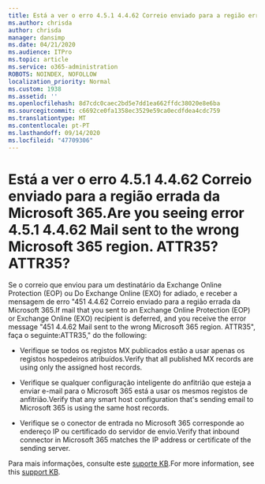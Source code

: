 ```yaml
---
title: Está a ver o erro 4.5.1 4.4.62 Correio enviado para a região errada da Microsoft 365. ATTR35?
ms.author: chrisda
author: chrisda
manager: dansimp
ms.date: 04/21/2020
ms.audience: ITPro
ms.topic: article
ms.service: o365-administration
ROBOTS: NOINDEX, NOFOLLOW
localization_priority: Normal
ms.custom: 1938
ms.assetid: ''
ms.openlocfilehash: 8d7cdc0caec2bd5e7dd1ea662ffdc38020e8e6ba
ms.sourcegitcommit: c6692ce0fa1358ec3529e59ca0ecdfdea4cdc759
ms.translationtype: MT
ms.contentlocale: pt-PT
ms.lasthandoff: 09/14/2020
ms.locfileid: "47709306"
---
```

# <a name="are-you-seeing-error-451-4462-mail-sent-to-the-wrong-microsoft-365-region-attr35"></a><span data-ttu-id="11904-103">Está a ver o erro 4.5.1 4.4.62 Correio enviado para a região errada da Microsoft 365.</span><span class="sxs-lookup"><span data-stu-id="11904-103">Are you seeing error 4.5.1 4.4.62 Mail sent to the wrong Microsoft 365 region.</span></span> <span data-ttu-id="11904-104">ATTR35?</span><span class="sxs-lookup"><span data-stu-id="11904-104">ATTR35?</span></span>

<span data-ttu-id="11904-105">Se o correio que enviou para um destinatário da Exchange Online Protection (EOP) ou Do Exchange Online (EXO) for adiado, e receber a mensagem de erro "451 4.4.62 Correio enviado para a região errada da Microsoft 365.</span><span class="sxs-lookup"><span data-stu-id="11904-105">If mail that you sent to an Exchange Online Protection (EOP) or Exchange Online (EXO) recipient is deferred, and you receive the error message "451 4.4.62 Mail sent to the wrong Microsoft 365 region.</span></span> <span data-ttu-id="11904-106">ATTR35", faça o seguinte:</span><span class="sxs-lookup"><span data-stu-id="11904-106">ATTR35," do the following:</span></span>

- <span data-ttu-id="11904-107">Verifique se todos os registos MX publicados estão a usar apenas os registos hospedeiros atribuídos.</span><span class="sxs-lookup"><span data-stu-id="11904-107">Verify that all published MX records are using only the assigned host records.</span></span>

- <span data-ttu-id="11904-108">Verifique se qualquer configuração inteligente do anfitrião que esteja a enviar e-mail para o Microsoft 365 está a usar os mesmos registos de anfitrião.</span><span class="sxs-lookup"><span data-stu-id="11904-108">Verify that any smart host configuration that's sending email to Microsoft 365 is using the same host records.</span></span>

- <span data-ttu-id="11904-109">Verifique se o conector de entrada no Microsoft 365 corresponde ao endereço IP ou certificado do servidor de envio.</span><span class="sxs-lookup"><span data-stu-id="11904-109">Verify that inbound connector in Microsoft 365 matches the IP address or certificate of the sending server.</span></span>

<span data-ttu-id="11904-110">Para mais informações, consulte este [suporte KB](https://support.microsoft.com/help/4057301/attr35-response-code-when-mail-is-sent-to-eop-exo).</span><span class="sxs-lookup"><span data-stu-id="11904-110">For more information, see this [support KB](https://support.microsoft.com/help/4057301/attr35-response-code-when-mail-is-sent-to-eop-exo).</span></span>
